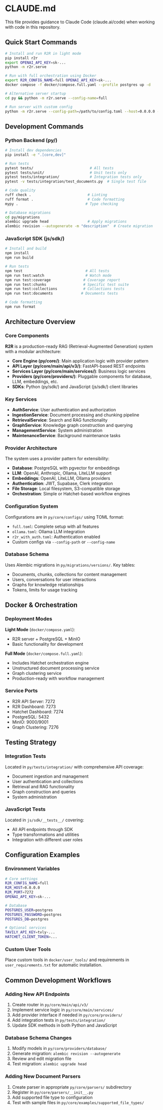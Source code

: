 # CLAUDE.md

This file provides guidance to Claude Code (claude.ai/code) when working with code in this repository.

## Quick Start Commands

```bash
# Install and run R2R in light mode
pip install r2r
export OPENAI_API_KEY=sk-...
python -m r2r.serve

# Run with full orchestration using Docker
export R2R_CONFIG_NAME=full OPENAI_API_KEY=sk-...
docker compose -f docker/compose.full.yaml --profile postgres up -d

# Alternative server startup
cd py && python -m r2r.serve --config-name=full

# Run server with custom config
python -m r2r.serve --config-path=/path/to/config.toml --host=0.0.0.0 --port=7272
```

## Development Commands

### Python Backend (py/)
```bash
# Install dev dependencies
pip install -e ".[core,dev]"

# Run tests
pytest tests/                          # All tests
pytest tests/unit/                     # Unit tests only
pytest tests/integration/              # Integration tests only
pytest -v tests/integration/test_documents.py  # Single test file

# Code quality
ruff check .                          # Linting
ruff format .                         # Code formatting  
mypy .                               # Type checking

# Database migrations
cd py/migrations
alembic upgrade head                  # Apply migrations
alembic revision --autogenerate -m "description"  # Create migration
```

### JavaScript SDK (js/sdk/)
```bash
# Install and build
npm install
npm run build

# Run tests
npm test                             # All tests
npm run test:watch                   # Watch mode
npm run test:coverage               # Coverage report
npm run test:chunks                 # Specific test suite
npm run test:collections            # Collections tests
npm run test:documents             # Documents tests

# Code formatting
npm run format
```

## Architecture Overview

### Core Components

**R2R** is a production-ready RAG (Retrieval-Augmented Generation) system with a modular architecture:

- **Core Engine (py/core/)**: Main application logic with provider pattern
- **API Layer (py/core/main/api/v3/)**: FastAPI-based REST endpoints  
- **Services Layer (py/core/main/services/)**: Business logic services
- **Providers (py/core/providers/)**: Pluggable components for database, LLM, embeddings, etc.
- **SDKs**: Python (py/sdk/) and JavaScript (js/sdk/) client libraries

### Key Services

- **AuthService**: User authentication and authorization
- **IngestionService**: Document processing and chunking pipeline
- **RetrievalService**: Search and RAG functionality
- **GraphService**: Knowledge graph construction and querying  
- **ManagementService**: System administration
- **MaintenanceService**: Background maintenance tasks

### Provider Architecture

The system uses a provider pattern for extensibility:

- **Database**: PostgreSQL with pgvector for embeddings
- **LLM**: OpenAI, Anthropic, Ollama, LiteLLM support
- **Embeddings**: OpenAI, LiteLLM, Ollama providers
- **Authentication**: JWT, Supabase, Clerk integration
- **File Storage**: Local filesystem, S3-compatible storage
- **Orchestration**: Simple or Hatchet-based workflow engines

### Configuration System

Configurations are in `py/core/configs/` using TOML format:

- `full.toml`: Complete setup with all features
- `ollama.toml`: Ollama LLM integration  
- `r2r_with_auth.toml`: Authentication enabled
- Custom configs via `--config-path` or `--config-name`

### Database Schema

Uses Alembic migrations in `py/migrations/versions/`. Key tables:
- Documents, chunks, collections for content management
- Users, conversations for user interactions  
- Graphs for knowledge relationships
- Tokens, limits for usage tracking

## Docker & Orchestration

### Deployment Modes

**Light Mode** (`docker/compose.yaml`):
- R2R server + PostgreSQL + MinIO
- Basic functionality for development

**Full Mode** (`docker/compose.full.yaml`):  
- Includes Hatchet orchestration engine
- Unstructured document processing service
- Graph clustering service
- Production-ready with workflow management

### Service Ports

- R2R API Server: 7272
- R2R Dashboard: 7273  
- Hatchet Dashboard: 7274
- PostgreSQL: 5432
- MinIO: 9000/9001
- Graph Clustering: 7276

## Testing Strategy

### Integration Tests
Located in `py/tests/integration/` with comprehensive API coverage:
- Document ingestion and management
- User authentication and collections
- Retrieval and RAG functionality
- Graph construction and queries
- System administration

### JavaScript Tests
Located in `js/sdk/__tests__/` covering:
- All API endpoints through SDK
- Type transformations and utilities
- Integration with different user roles

## Configuration Examples

### Environment Variables
```bash
# Core settings
R2R_CONFIG_NAME=full
R2R_HOST=0.0.0.0  
R2R_PORT=7272
OPENAI_API_KEY=sk-...

# Database  
POSTGRES_USER=postgres
POSTGRES_PASSWORD=postgres
POSTGRES_DB=postgres

# Optional services
TAVILY_API_KEY=tvly-...
HATCHET_CLIENT_TOKEN=...
```

### Custom User Tools
Place custom tools in `docker/user_tools/` and requirements in `user_requirements.txt` for automatic installation.

## Common Development Workflows

### Adding New API Endpoints
1. Create router in `py/core/main/api/v3/`
2. Implement service logic in `py/core/main/services/`
3. Add provider interface if needed in `py/core/providers/`
4. Add integration tests in `py/tests/integration/`
5. Update SDK methods in both Python and JavaScript

### Database Schema Changes
1. Modify models in `py/core/providers/database/`
2. Generate migration: `alembic revision --autogenerate`
3. Review and edit migration file
4. Test migration: `alembic upgrade head`

### Adding New Document Parsers
1. Create parser in appropriate `py/core/parsers/` subdirectory
2. Register in `py/core/parsers/__init__.py`
3. Add supported file type to configuration
4. Test with sample files in `py/core/examples/supported_file_types/`